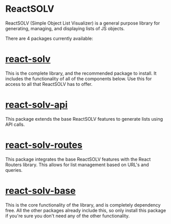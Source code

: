 # ReactSOLV

ReactSOLV (Simple Object List Visualizer) is a general purpose library for generating, managing, and displaying lists of JS objects.

There are 4 packages currently available:

# [react-solv]()

This is the complete library, and the recommended package to install. It includes the functionality of all of the components below. Use this for access to all that ReactSOLV has to offer.

# [react-solv-api]()

This package extends the base ReactSOLV features to generate lists using API calls.

# [react-solv-routes]()

This package integrates the base ReactSOLV features with the React Routers library. This allows for list management based on URL's and queries.

# [react-solv-base]()

This is the core functionality of the library, and is completely dependency free. All the other packages already include this, so only install this package if you're sure you don't need any of the other functionality.